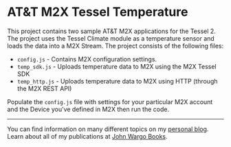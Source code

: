 AT&T M2X Tessel Temperature
===========================
This project contains two sample AT&T M2X applications for the Tessel 2. The project uses the Tessel Climate module as a temperature sensor and loads the data into a M2X Stream. The project consists of the following files:

+ `config.js` - Contains M2X configuration settings.
+ `temp_sdk.js` - Uploads temperature data to M2X using the M2X Tessel SDK
+ `temp_http.js` - Uploads temperature data to M2X using HTTP (through the M2X REST API)

Populate the `config.js` file with settings for your particular M2X account and the Device you've defined in M2X then run the code. 

***

You can find information on many different topics on my [personal blog](http://www.johnwargo.com). Learn about all of my publications at [John Wargo Books](http://www.johnwargobooks.com). 